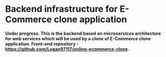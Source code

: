 # Backend infrastructure for E-Commerce clone application

#### Under progress. This is the backend based on microservices architecture for web services which will be used by a clone of E-Commerce clone application. Front-end repository - https://github.com/Logan97117/online-ecommerce-clone. 
